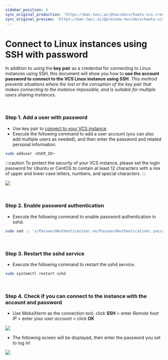 ```yaml
---
sidebar_position: 4
sync_original_production: 'https://man.twcc.ai/@twccdocs/howto-vcs-create-usr-linux-en' 
sync_original_preview: 'https://man.twcc.ai/@preview-twccdocs/howto-vcs-create-usr-linux-en' 
---
```


# Connect to Linux instances using SSH with password

In addition to using the **key pair** as a credential for connecting to Linux instances using SSH, this document will show you how to **use the account password to connect to the VCS Linux instance using SSH**. *This method prevents situations where the lost or the corruption of the key pair that makes connecting to the instance impossible, and is suitable for multiple users sharing instances.*

<br/>


### Step 1. Add a user with password

- Use key pair to [connect to your VCS instance](https://man.twcc.ai/@twccdocs/vcs-guide-connect-to-linux-from-windows-en).
- Execute the following command to add a user account (you can also add multiple users as needed), and then enter the password and related personal information.

```bash 
sudo adduser <USER_ID>
```

:::caution
To protect the security of your VCS instance, please set the login password for Ubuntu or CentOS to contain at least 12 characters with a mix of upper and lower case letters, numbers, and special characters.
:::

![](https://cos.twcc.ai/SYS-MANUAL/uploads/upload_3feb85f4dd3cb0590d2f974aea9279bc.png)

<br/>


### Step 2. Enable password authentication

- Execute the following command to enable password authentication in sshd.

```bash
sudo sed -i 's/PasswordAuthentication\ no/PasswordAuthentication\ yes/g' /etc/ssh/sshd_config
```

<br/>


### Step 3. Restart the sshd service

- Execute the following command to restart the sshd service.

```bash
sudo systemctl restart sshd
```

<br/>


### Step 4. Check if you can connect to the instance with the account and password

- Use MobaXterm as the connection tool, click **SSH** > enter *Remote host IP* > enter your *user account* > click **OK**

![](https://cos.twcc.ai/SYS-MANUAL/uploads/upload_6e8b4c94c4b6537e5c57d23062335baa.png)

- The following screen will be displayed, then enter the password you set to log in!

![](https://cos.twcc.ai/SYS-MANUAL/uploads/upload_9711b273491092fd4016073a2d89be75.png)